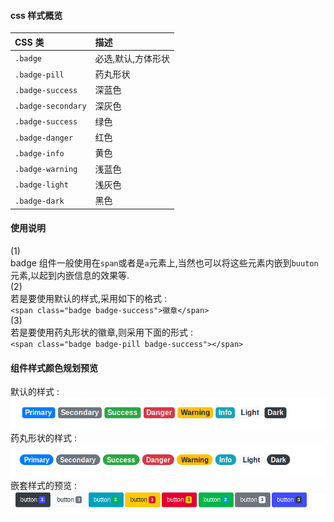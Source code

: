 #### css 样式概览

| CSS 类             | 描述               |
| :----------------- | :----------------- |
| `.badge`           | 必选,默认,方体形状 |
| `.badge-pill`      | 药丸形状           |
| `.badge-success`   | 深蓝色             |
| `.badge-secondary` | 深灰色             |
| `.badge-success`   | 绿色               |
| `.badge-danger`    | 红色               |
| `.badge-info`      | 黄色               |
| `.badge-warning`   | 浅蓝色             |
| `.badge-light`     | 浅灰色             |
| `.badge-dark`      | 黑色               |

#### 使用说明

(1)  
badge 组件一般使用在`span`或者是`a`元素上,当然也可以将这些元素内嵌到`buuton`元素,以起到内嵌信息的效果等.  
(2)  
若是要使用默认的样式,采用如下的格式 :  
`<span class="badge badge-success">徽章</span>`  
(3)  
若是要使用药丸形状的徽章,则采用下面的形式 :  
`<span class="badge badge-pill badge-success"></span>`

#### 组件样式颜色规划预览

默认的样式 :  
![](assets/bootstrap4-badge徽章组件-4c5627bc.png)  
药丸形状的样式 :  
![](assets/bootstrap4-badge徽章组件-18c8e6d7.png)  
嵌套样式的预览 :  
![](assets/bootstrap4-badge徽章组件-e7ac827b.png)
